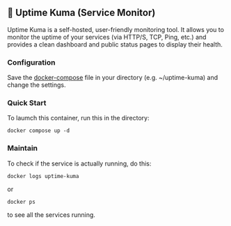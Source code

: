 ## 📁 Uptime Kuma (Service Monitor)

Uptime Kuma is a self-hosted, user-friendly monitoring tool. It allows you to monitor the uptime of your services (via HTTP/S, TCP, Ping, etc.) and provides a clean dashboard and public status pages to display their health.

### Configuration
Save the [docker-compose](./docker-compose.yml) file in your directory (e.g. ~/uptime-kuma) and change the settings.

### Quick Start
To laumch this container, run this in the directory:
```
docker compose up -d
```

### Maintain
To check if the service is actually running, do this:
```
docker logs uptime-kuma
````
or
```
docker ps
````
to see all the services running.
